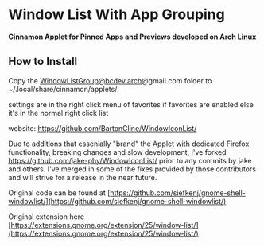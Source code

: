 Window List With App Grouping
=============

**Cinnamon Applet for Pinned Apps and Previews developed on Arch Linux**

How to Install
--------------
Copy the WindowListGroup@bcdev.arch@gmail.com folder to ~/.local/share/cinnamon/applets/

settings are in the right click menu of favorites if favorites are enabled else it's in the normal right click list 

website: https://github.com/BartonCline/WindowIconList/

Due to additions that essenially "brand" the Applet with dedicated Firefox functionality, breaking changes and slow development, I've forked https://github.com/jake-phy/WindowIconList/ prior to any commits by jake and others.
I've merged in some of the fixes provided by those contributors and will strive for a release in the near future.

Original code can be found at [https://github.com/siefkenj/gnome-shell-windowlist/](https://github.com/siefkenj/gnome-shell-windowlist/)

Original extension here [https://extensions.gnome.org/extension/25/window-list/](https://extensions.gnome.org/extension/25/window-list/)
